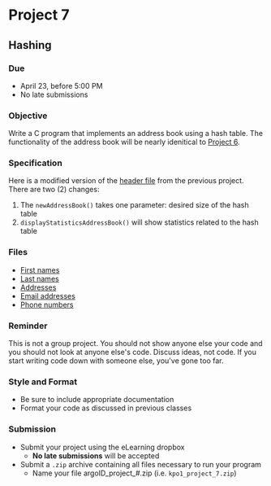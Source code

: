 # Project 7

## Hashing

### Due
* April 23, before 5:00 PM
* No late submissions

### Objective
Write a C program that implements an address book using a hash table. The
functionality of the address book will be nearly idenitical to 
[Project 6](../Project6/README.md).

### Specification
Here is a modified version of the [header file](AddressBook.h) from the 
previous project. There are two (2) changes:
1. The `newAddressBook()` takes one parameter: desired size of the hash 
table
2. `displayStatisticsAddressBook()` will show statistics related to the 
hash table

### Files
* [First names](entries/first.txt)
* [Last names](entries/last.txt)
* [Addresses](entries/address.txt)
* [Email addresses](entries/email.txt)
* [Phone numbers](entries/phone.txt)


### Reminder
This is not a group project. You should not show anyone else your code and you
should not look at anyone else's code. Discuss ideas, not code. If you start
writing code down with someone else, you've gone too far.

### Style and Format
* Be sure to include appropriate documentation
* Format your code as discussed in previous classes

### Submission
* Submit your project using the eLearning dropbox
  * **No late submissions** will be accepted
* Submit a `.zip` archive containing all files necessary to run your program
  * Name your file argoID_project_#.zip (i.e. `kpo1_project_7.zip`)
